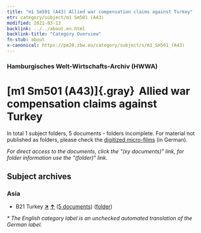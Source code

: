```yaml
---
title: "m1 Sm501 (A43) Allied war compensation claims against Turkey"
etr: category/subject/m1 Sm501 (A43)
modified: 2021-03-13
backlink: ../../about.en.html
backlink-title: "Category Overview"
fn-stub: about
x-canonical: https://pm20.zbw.eu/category/subject/s/m1_Sm501_(A43)
---
```


### Hamburgisches Welt-Wirtschafts-Archiv (HWWA)
# [m1 Sm501 (A43)]{.gray}&#8201; Allied war compensation claims against Turkey&#160; 





In total 1 subject folders, 5 documents - folders incomplete.
For material not published as folders, please check the [digitized micro-films](/film/h1_sh.de.html) (in German).

_For direct access to the documents, click the "(xy documents)" link, for folder information use the "(folder)" link._

## Subject archives



### Asia

- B21 Turkey [**&nearr;**](../../../geo/i/141111/about.en.html "Turkey (all folders)") [**&uarr;**](../../../geo/about.en.html#B21 "Country category system") (<a href="https://pm20.zbw.eu/dfgview/sh/141111,144833" title="about: Turkey : Allied war compensation claims against Turkey" target="_blank">5 documents</a>) ([folder](../../../../folder/sh/1411xx/141111/1448xx/144833/about.en.html))


_* The English category label is an unchecked automated translation of the German label._

